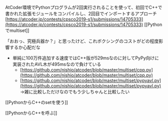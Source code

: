 
AtCoder環境でPythonプログラムが2回実行されることを使って、初回でC++で書かれた拡張モジュールをコンパイルし、2回目でインポートするアプローチ
[https://atcoder.jp/contests/cpsco2019-s1/submissions/14705333](https://atcoder.jp/contests/cpsco2019-s1/submissions/14705333)
[[Pythonでmultiset]]

「おおっ、究極兵器か？」と思ったけど、これボクシングのコストがどの程度影響するか心配だな
- 単純に100万件追加する速度ではC++版が529msなのに対してPyPy向けに実装されたAVL木が495msなので負けている
    - [https://github.com/nishio/atcoder/blob/master/multiset/cpp.py](https://github.com/nishio/atcoder/blob/master/multiset/cpp.py)
    - [https://github.com/nishio/atcoder/blob/master/multiset/pypyavl.py](https://github.com/nishio/atcoder/blob/master/multiset/pypyavl.py)
→雑に比較しただけなのでもう少しちゃんと比較したい

[[PythonからC++のsetを使う]]

[[PythonからC++を呼ぶ]]
